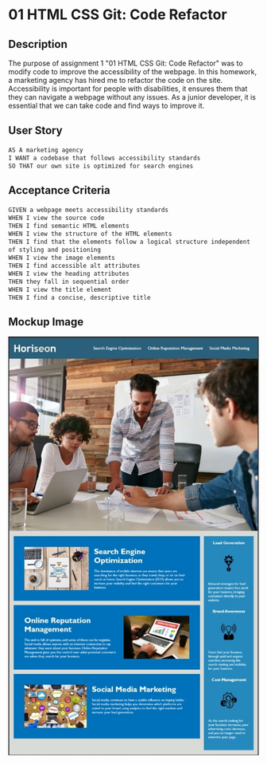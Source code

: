 # 01 HTML CSS Git: Code Refactor
## Description
The purpose of assignment 1 "01 HTML CSS Git: Code Refactor" was to modify code to improve the accessibility of the webpage. In this homework, a marketing agency has hired me to refactor the code on the site. Accessibility is important for people with disabilities, it ensures them that they can navigate a webpage without any issues. As a junior developer, it is essential that we can take code and find ways to improve it. 

## User Story

```
AS A marketing agency
I WANT a codebase that follows accessibility standards
SO THAT our own site is optimized for search engines
```

## Acceptance Criteria

```
GIVEN a webpage meets accessibility standards
WHEN I view the source code
THEN I find semantic HTML elements
WHEN I view the structure of the HTML elements
THEN I find that the elements follow a logical structure independent of styling and positioning
WHEN I view the image elements
THEN I find accessible alt attributes
WHEN I view the heading attributes
THEN they fall in sequential order
WHEN I view the title element
THEN I find a concise, descriptive title
```
## Mockup Image
![Mockup Demo Website](./assets/images/mockup.jpg)